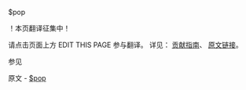  $pop

 ！本页翻译征集中！

请点击页面上方 EDIT THIS PAGE 参与翻译。
详见：
[贡献指南]( https://github.com/JinMuInfo/MongoDB-Manual-zh/blob/master/CONTRIBUTING.md )、
[原文链接](  https://docs.mongodb.com/manual/reference/operator/update/pop/  )。

 参见

原文 - [$pop]( https://docs.mongodb.com/manual/reference/operator/update/pop/ )


